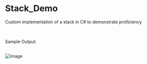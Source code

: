 # Stack_Demo
Custom implementation of a stack in C# to demonstrate proficiency

<br>
<br>
Sample Output:
<br>
<br>

![image](https://user-images.githubusercontent.com/26050634/204174792-ab07b004-a02f-461d-b40e-e43785105819.png)
